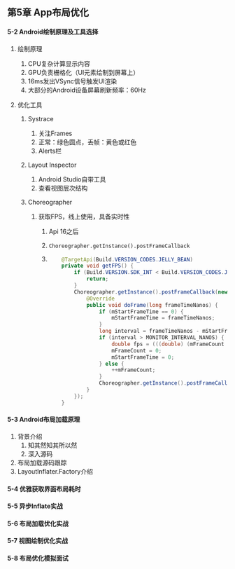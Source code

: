 ## 第5章 App布局优化

#### 5-2 Android绘制原理及工具选择

1. 绘制原理

   1. CPU复杂计算显示内容
   2. GPU负责栅格化（UI元素绘制到屏幕上）
   3. 16ms发出VSync信号触发UI渲染
   4. 大部分的Android设备屏幕刷新频率：60Hz

2. 优化工具

   1. Systrace

      1. 关注Frames
      2. 正常：绿色圆点，丢帧：黄色或红色
      3. Alerts栏

   2. Layout Inspector

      1. Android Studio自带工具
      2. 查看视图层次结构

   3. Choreographer

      1. 获取FPS，线上使用，具备实时性

         1. Api 16之后

         2. `Choreographer.getInstance().postFrameCallback`

         3. ```java
                @TargetApi(Build.VERSION_CODES.JELLY_BEAN)
                private void getFPS() {
                    if (Build.VERSION.SDK_INT < Build.VERSION_CODES.JELLY_BEAN) {
                        return;
                    }
                    Choreographer.getInstance().postFrameCallback(new Choreographer.FrameCallback() {
                        @Override
                        public void doFrame(long frameTimeNanos) {
                            if (mStartFrameTime == 0) {
                                mStartFrameTime = frameTimeNanos;
                            }
                            long interval = frameTimeNanos - mStartFrameTime;
                            if (interval > MONITOR_INTERVAL_NANOS) {
                                double fps = (((double) (mFrameCount * 1000L * 1000L)) / interval) * MAX_INTERVAL;
                                mFrameCount = 0;
                                mStartFrameTime = 0;
                            } else {
                                ++mFrameCount;
                            }
                            Choreographer.getInstance().postFrameCallback(this);
                        }
                    });
                }
            ```

#### 5-3 Android布局加载原理

1. 背景介绍
   1. 知其然知其所以然
   2. 深入源码
2. 布局加载源码跟踪
3. LayoutInflater.Factory介绍

#### 5-4 优雅获取界面布局耗时

#### 5-5 异步Inflate实战

#### 5-6 布局加载优化实战

#### 5-7 视图绘制优化实战

#### 5-8 布局优化模拟面试